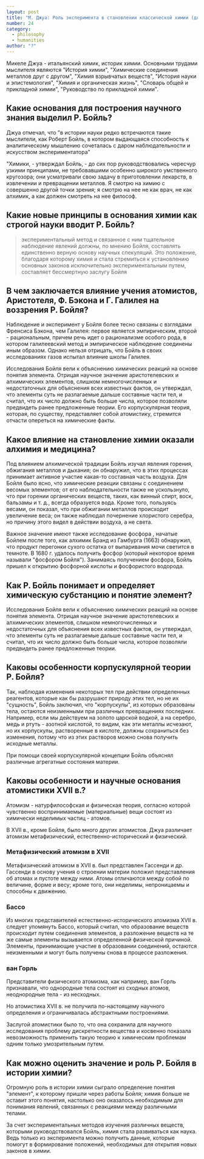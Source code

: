 ```yaml
---
layout: post
title: "М. Джуа: Роль эксперимента в становлении классической химии (для химиков)"
number: 24
category:
  - philosophy
  - humanities
author: "?"
---
```


Микеле Джуа - итальянский химик, историк химии. Основными трудами мыслителя являются "История химии", "Химические соединения металлов друг с другом", "Химия взрывчатых веществ", "История науки и эпистемология", "Химия и органическая жизнь", "Словарь общей и прикладной химии", "Руководство по прикладной химии".

## Какие основания для построения научного знания выделил Р. Бойль?
Джуа отмечал, что "в истории науки редко встречаются такие мыслители, как Роберт Бойль, в котором выдающаяся способность к аналитическому мышлению сочеталась с даром наблюдательности и искусством экспериментатора"

"Химики, - утверждал Бойль, - до сих пор руководствовались чересчур узкими принципами, не требовавшими особенно широкого умственного кругозора; они усматривали свою задачу в приготовлении лекарств, в извлечении и превращении металлов. Я смотрю на химию с совершенно другой точки зрения; я смотрю на нее не как врач, не как алхимик, а как должен смотреть на нее философ.

## Какие новые принципы в основания химии как строгой науки вводит Р. Бойль?
> экспериментальный метод и связанное с ним тщательное наблюдение явлений должны, по мнению Бойля, составлять единственно верную основу научных спекуляций. Это положение, благодаря которому химия и стала стремиться к установлению основных законов исключительно экспериментальным путем, составляет бессмертную заслугу Бойля

## В чем заключается влияние учения атомистов, Аристотеля, Ф. Бэкона и Г. Галилея на воззрения Р. Бойля?
Наблюдение и эксперимент у Бойля более тесно связаны с взглядами Френсиса Бэкона, чем Галилея: первое является эмпирическим, второй - рациональным, причем речь идет о рационализме особого рода, в котором галилеевский метод и эмпирическое наблюдение соединены иным образом. Однако нельзя отрицать, что Бойль в своих исследованиях газов испытал влияние школы Галилея.

Исследования Бойля вели к объяснению химических реакций на основе понятия элемента. Отрицая научное значение аристотелевских и алхимических элементов, слишком немногочисленных и недостаточных для объяснения всех известных фактов, он утверждал, что элементы суть не разлагаемые дальше составные части тел, и считал, что их число должно быть больше числа, которое позволяли предвидеть ранее предложенные теории. Его корпускулярная теория, которая, по существу, представляет собой атомистику, стремится отчасти опереться на химические факты.

## Какое влияние на становление химии оказали алхимия и медицина?
Под влиянием алхимической традиции Бойль изучал явления горения, обжигания металлов и дыхания; он обнаружил, что в этих процессах принимает активное участие какая-то составная часть воздуха. Для Бойля было ясно, что химические реакции связаны с соединением весомых элементов; от его наблюдательности также не ускользнуло, что при горении органических веществ, таких, как винный спирт, воск, бальзамы и т. д., всегда образуется вода. Кроме того, пользуясь весами, он показал, что при обжигании металлов происходит увеличение веса; он также наблюдал почернение хлористого серебра, но причину этого видел в действии воздуха, а не света. 

Важное значение имеют также исследование фосфора , начатые Бойлем после того, как алхимик Бранд из Гамбурга (1663) обнаружил, что продукт перегонки сухого остатка от выпаривания мочи светится в темноте. В 1680 г. удалось получить фосфор (который некоторое время называли "фосфором Бойля"). Занимаясь получением фосфора, Бойль пришел к открытию фосфорной кислоты и фосфористого водорода.

## Как Р. Бойль понимает и определяет химическую субстанцию и понятие элемент?
Исследования Бойля вели к объяснению химических реакций на основе понятия элемента. Отрицая научное значение аристотелевских и алхимических элементов, слишком немногочисленных и недостаточных для объяснения всех известных фактов, он утверждал, что элементы суть не разлагаемые дальше составные части тел, и считал, что их число должно быть больше числа, которое позволяли предвидеть ранее предложенные теории.

## Каковы особенности корпускулярной теории Р. Бойля?
Так, наблюдая изменения некоторых тел при действии определенных реагентов, которые как бы разрушают природу этих тел, но не их "сущность", Бойль заключил, что "корпускулы", из которых образованы тела, остаются неизменными при различных превращениях последних. Например, если мы действуем на золото царской водкой, а на серебро, медь и ртуть - азотной кислотой, то видим, как эти металлы исчезают, но их корпускулы, растворенные в кислоте, должны сохраниться без изменения, потому что из этих растворов можно снова получить исходные металлы.

При помощи своей корпускулярной концепции Бойль объяснял различные агрегатные состояния материи.

## Каковы особенности и научные основания атомистики XVII в.?

Атомизм - натурфилософская и физическая теория, согласно которой чувственно воспринимаемые (материальные) вещи состоят из химически неделимых частиц - атомов.

В XVII в., кроме Бойля, было много других атомистов. Джуа различает атомизм метафизический, естественно-исторический и физический.

### Метафизический атомизм в XVII
Метафизический атомизм в XVII в. был представлен Гассенди и др.  Гассенди в основу учения о строении материи положил представления об атомах и пустоте между ними. Атомы отличаются между собой по величине, форме и весу; кроме того, они неделимы, непроницаемы и способны к движению.

### Бассо
Из многих представителей естественно-исторического атомизма XVII в. следует упомянуть Бассо, который  считал, что образование веществ происходит путем соединения элементов, а разложение веществ на те же самые элементы вызывается определенной физической причиной. Элементы, принимающие участие в образовании соединений, остаются неизменными и могут быть получены снова в процессе разложения.

### ван Горль
Представители физического атомизма, как например, ван Горль признавали, что однородные тела состоят из сходных атомов, неоднородные тела - из несходных.

Но атомистика XVII в. не получила по-настоящему научного определения и ограничивалась абстрактными построениями.

Заслугой атомистики было то, что она сохранила для научного исследования проблему дискретности вещества и косвенно показала невозможность применить такую теорию к химическим проблемам одним только умозрительным путем. 

## Как можно оценить значение и роль Р. Бойля в истории химии?
Огромную роль в истории химии сыграло определение понятия "элемент", к которому пришли через работы Бойля; химия больше не оставит этого понятия, настолько оно оказалось необходимым для понимания явлений, связанных с реакциями между различными телами.

За счет экспериментальных методов изучения различных веществ, которыми руководствовался Бойль, химия стала развиваться как наука. Ведь только из эксперимента можно получить данные, которые помогут в формирование положений, необходимых для открытия новых законов в химии.
